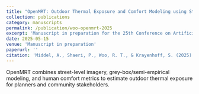 ```yaml
---
title: "OpenMRT: Outdoor Thermal Exposure and Comfort Modeling using Street View Imagery"
collection: publications
category: manuscripts
permalink: /publication/woo-openmrt-2025
excerpt: 'Manuscript in preparation for the 25th Conference on Artificial Intelligence for Environmental Science (2025).'
date: 2025-05-15
venue: 'Manuscript in preparation'
paperurl: ''
citation: 'Middel, A., Shaeri, P., Woo, R. T., & Krayenhoff, S. (2025). "OpenMRT: Outdoor Thermal Exposure and Comfort Modeling using Street View Imagery." Manuscript in preparation.'
---
```

OpenMRT combines street-level imagery, grey-box/semi-empirical modeling, and human comfort metrics to estimate outdoor thermal exposure for planners and community stakeholders.
